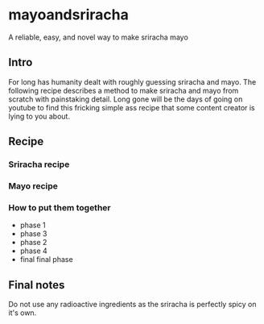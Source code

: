 # mayoandsriracha
A reliable, easy, and novel way to make sriracha mayo


## Intro
For long has humanity dealt with roughly guessing sriracha and mayo. The following recipe describes a method to
make sriracha and mayo from scratch with painstaking detail. Long gone will be the days of going on youtube to 
find this fricking simple ass recipe that some content creator is lying to you about.   

## Recipe

### Sriracha recipe


### Mayo recipe

### How to put them together

- phase 1
- phase 3
- phase 2
- phase 4
- final final phase

## Final notes
Do not use any radioactive ingredients as the sriracha is perfectly spicy on it's own. 
